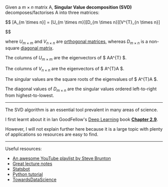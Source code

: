 Given a $m \times n$ matrix A, **Singular Value decomposition (SVD)** decomposes/factorises A into three matrices:

$$
[A_{m \times n}] = [U_{m \times m}][D_{m \times n}][V^{T}_{n \times n}]

$$

where $U_{m \times m}$ and $V_{n \times n}$ are [orthogonal matrices](https://en.wikipedia.org/wiki/Orthogonal_matrix),  whereas $D_{m \times n}$ is a non-square [diagonal matrix](https://en.wikipedia.org/wiki/Diagonal_matrix).

The columns of $U_{m \times m}$ are the eigenvectors of $ AA^{T} $.

The columns of $V_{n \times n}$ are the eigenvectors of $ A^{T}A $.

The singular values are the square roots of the eigenvalues of $ A^{T}A $.

The diagonal values of $D_{m \times n}$ are the singular values ordered left-to-right from highest-to-lowest.

***
The SVD algorithm is an essential tool prevalent in many areas of science.

I first learnt about it in Ian GoodFellow's [Deep Learning](https://www.deeplearningbook.org/) book [**Chapter 2.9**](https://www.deeplearningbook.org/contents/linear_algebra.html#pff).

However, I will not explain further here because it is a large topic with plenty of applications so resources are easy to find.

***

Useful resources:
* [An awesome YouTube playlist by Steve Brunton](https://www.youtube.com/playlist?list=PLMrJAkhIeNNSVjnsviglFoY2nXildDCcv)
* [Great lecture notes](https://www.math.nyu.edu/faculty/goodman/teaching/RPME/notes/Section3.pdf)
* [Statsbot](https://blog.statsbot.co/singular-value-decomposition-tutorial-52c695315254)
* [Python tutorial](http://ethen8181.github.io/machine-learning/dim_reduct/svd.html)
* [TowardsDataScience](https://towardsdatascience.com/simple-svd-algorithms-13291ad2eef2)